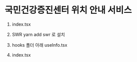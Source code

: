 # 국민건강증진센터 위치 안내 서비스

1. index.tsx

2. SWR
   yarn add swr 로 설치

3. hooks 폴더 아래 useInfo.tsx

4. index.tsx 




